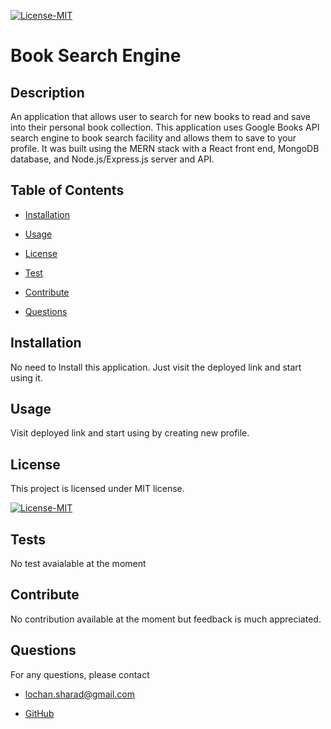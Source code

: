 [![License-MIT](https://img.shields.io/badge/license-MIT-green)](https://opensource.org/licenses/MIT)

# Book Search Engine

## Description

An application that allows user to search for new books to read and save into their personal book collection. This application uses Google Books API search engine to book search facility and allows them to save to your profile. It was built using the MERN stack with a React front end, MongoDB database, and Node.js/Express.js server and API.

## Table of Contents

- [Installation](#installation)

- [Usage](#usage)

- [License](#license)

- [Test](#tests)

- [Contribute](#contribute)

- [Questions](#questions)

## Installation

No need to Install this application. Just visit the deployed link and start using it.

## Usage

Visit deployed link and start using by creating new profile.

## License

This project is licensed under MIT license.

[![License-MIT](https://img.shields.io/badge/license-MIT-green)](https://opensource.org/licenses/MIT)

## Tests

No test avaialable at the moment

## Contribute

No contribution available at the moment but feedback is much appreciated.

## Questions

For any questions, please contact

- lochan.sharad@gmail.com

- [GitHub](https://github.com/best15)

